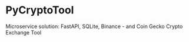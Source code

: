 # PyCryptoTool
Microservice solution: FastAPI, SQLite, Binance - and Coin Gecko Crypto Exchange Tool
